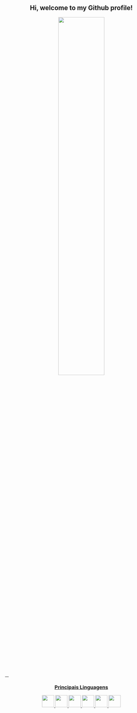 <div align="center">
 <h2>Hi, welcome to my Github profile!</h2>
</div>

<div align="center" style="margin-bottom:5px">
 <a href="https://github.com/CatarineSales">
 <img width=55% align="center"  src="https://github-readme-streak-stats.herokuapp.com?user=CatarineSales&theme=radical&mode=weekly" />
  
 <!-- <img loading="lazy" height="180em" src="https://github-readme-stats.vercel.app/api/top-langs/?username=CatarineSales&layout=compact&langs_count=7&theme=radical&mode=weekly"/>
 <img loading="lazy" height="180em" src="https://github-readme-stats.vercel.app/api?username=seu-usuário-aqui&show_icons=true&theme=dracula&include_all_commits=true&count_private=true"/>-->
</div>

 
 &nbsp;
 &nbsp;


<div align="center" display=flex >
 <h3> Principais Linguagens </h3>
   <img src="https://cdn.jsdelivr.net/gh/devicons/devicon/icons/python/python-original.svg" width="40" height="40" />
   <img src="https://cdn.jsdelivr.net/gh/devicons/devicon/icons/css3/css3-original.svg" width="40" height="40"/>
   <img src="https://cdn.jsdelivr.net/gh/devicons/devicon/icons/javascript/javascript-original.svg" width="40" height="40"/>
   <img src="https://cdn.jsdelivr.net/gh/devicons/devicon/icons/html5/html5-original.svg" width="40" height="40"/>
   <img src="https://cdn.jsdelivr.net/gh/devicons/devicon/icons/java/java-original.svg" width="40" height="40"/>
   <img src="https://cdn.jsdelivr.net/gh/devicons/devicon/icons/mysql/mysql-original.svg" width="40" height="40"/>




<!--
<img src="https://raw.githubusercontent.com/MicaelliMedeiros/micaellimedeiros/master/image/computer-illustration.png" min-width="400px" max-width="400px" width="400px" align="right" alt="Computador iuriCode">

## Contacts:

<div> 
<a href="https://www.instagram.com/rafa.alexandrino" target="_blank"><img src="https://img.shields.io/badge/-Instagram-%23E4405F?style=for-the-badge&logo=instagram&logoColor=white">
</a>
<a href = "mailto:contato.catarinesales2013@gmail.com"> <img src="https://img.shields.io/badge/-Gmail-%23333?style=for-the-badge&logo=gmail&logoColor=white" target="_blank"></a>
<a href="https://www.linkedin.com/in/rafael-ladeia/" target="_blank"><img src="https://img.shields.io/badge/-LinkedIn-%230077B5?style=for-the-badge&logo=linkedin&logoColor=white"  target="_blank"></a> 
<a href="https://medium.com/@CatarineSales" target="_blank"><img src="https://img.shields.io/badge/-Medium-%23000000?style=for-the-badge&logo=medium&logoColor=white"  target="_blank"></a> 
</div>&nbsp;&nbsp;
 

  
  
<img width=100% src="https://capsule-render.vercel.app/api?type=waving&color=8F0D87&height=120&section=footer"/>👋-->
